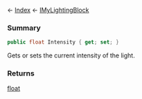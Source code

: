 ← [Index](Api-Index) ← [IMyLightingBlock](Sandbox.ModAPI.Ingame.IMyLightingBlock)

### Summary

```csharp
public float Intensity { get; set; }
```

Gets or sets the current intensity of the light.

### Returns

[float](System.Single)

